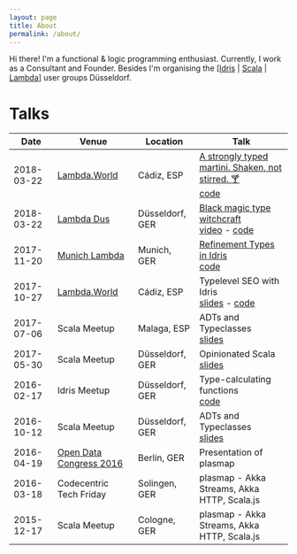 ```yaml
---
layout: page
title: About
permalink: /about/
---
```


Hi there! I'm a functional & logic programming enthusiast. Currently, I work as a Consultant and Founder. Besides I'm organising the \[[Idris](https://www.meetup.com/idrisdus/) &#124; [Scala](https://www.meetup.com/scaladus/) &#124; [Lambda](https://www.meetup.com/lambdadus/)\] user groups Düsseldorf.

# Talks

| Date       | Venue | Location | Talk |
|------------|-------|----------|------|
| 2018-03-22 | [Lambda.World](http://www.lambda.world/) | Cádiz, ESP | [A strongly typed martini. Shaken, not stirred. 🍸](http://cadiz.lambda.world/schedule/#session-105) <br>[code](https://github.com/janschultecom/20181025-strongly-typed-martini)|
| 2018-03-22 | [Lambda Dus](https://www.meetup.com/lambdadus/) | Düsseldorf, GER | [Black magic type witchcraft](https://www.meetup.com/lambdadus/events/247287024/) <br>[video](https://youtu.be/MLKDu6jwIQw) - [code](https://github.com/janschultecom/20180322-lamdadus)|
| 2017-11-20 | [Munich Lambda](https://www.meetup.com/Munich-Lambda/) | Munich, GER | [Refinement Types in Idris](https://www.meetup.com/Munich-Lambda/events/241177016/) <br>[code](https://github.com/janschultecom/2017-11-20-Lambda-Meetup-Munich)|
| 2017-10-27 | [Lambda.World](http://www.lambda.world/) | Cádiz, ESP | Typelevel SEO with Idris <br>[slides]( https://slides.com/janschultecom/typelevel-seo/) - [code]( https://github.com/janschultecom/typelevel-seo/) |
| 2017-07-06 | Scala Meetup | Malaga, ESP | ADTs and Typeclasses <br> [slides]( http://janschulte.com/2017-07-06-ADTs-and-Typeclasses/) |
| 2017-05-30 | Scala Meetup | Düsseldorf, GER | Opinionated Scala <br> [slides]( https://github.com/scaladus/opinionated-scala ) |
| 2016-02-17 | Idris Meetup | Düsseldorf, GER | Type-calculating functions <br> [code]( https://github.com/janschultecom/idrisdus-2017-02-22 ) |
| 2016-10-12 | Scala Meetup | Düsseldorf, GER | ADTs and Typeclasses <br> [slides]( http://janschulte.com/2016-10-12-adts-typeclasses-scala/#/) |
| 2016-04-19 | [Open Data Congress 2016](https://www.bmwi.de/Redaktion/DE/Bildergalerie/2016/20160419-zypries-open-data-kongress.html) | Berlin, GER | Presentation of plasmap  
| 2016-03-18 | Codecentric Tech Friday | Solingen, GER | plasmap - Akka Streams, Akka HTTP, Scala.js |
| 2015-12-17 | Scala Meetup | Cologne, GER | plasmap - Akka Streams, Akka HTTP, Scala.js |
